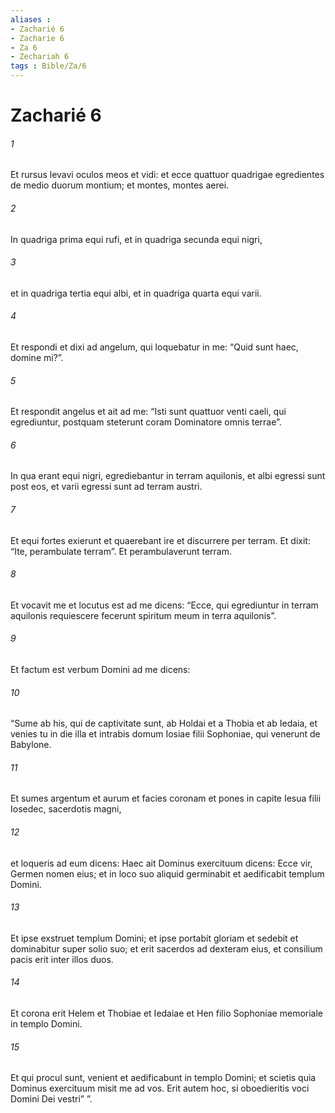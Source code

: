 ```yaml
---
aliases : 
- Zacharié 6
- Zacharie 6
- Za 6
- Zechariah 6
tags : Bible/Za/6
---
```


# Zacharié 6

###### 1
Et rursus levavi oculos meos et vidi: et ecce quattuor quadrigae egredientes de medio duorum montium; et montes, montes aerei. 
###### 2
In quadriga prima equi rufi, et in quadriga secunda equi nigri, 
###### 3
et in quadriga tertia equi albi, et in quadriga quarta equi varii. 
###### 4
Et respondi et dixi ad angelum, qui loquebatur in me: “Quid sunt haec, domine mi?”. 
###### 5
Et respondit angelus et ait ad me: “Isti sunt quattuor venti caeli, qui egrediuntur, postquam steterunt coram Dominatore omnis terrae”. 
###### 6
In qua erant equi nigri, egrediebantur in terram aquilonis, et albi egressi sunt post eos, et varii egressi sunt ad terram austri. 
###### 7
Et equi fortes exierunt et quaerebant ire et discurrere per terram. Et dixit: “Ite, perambulate terram”. Et perambulaverunt terram. 
###### 8
Et vocavit me et locutus est ad me dicens: “Ecce, qui egrediuntur in terram aquilonis requiescere fecerunt spiritum meum in terra aquilonis”.
###### 9
Et factum est verbum Domini ad me dicens: 
###### 10
“Sume ab his, qui de captivitate sunt, ab Holdai et a Thobia et ab Iedaia, et venies tu in die illa et intrabis domum Iosiae filii Sophoniae, qui venerunt de Babylone. 
###### 11
Et sumes argentum et aurum et facies coronam et pones in capite Iesua filii Iosedec, sacerdotis magni, 
###### 12
et loqueris ad eum dicens: Haec ait Dominus exercituum dicens: Ecce vir, Germen nomen eius; et in loco suo aliquid germinabit et aedificabit templum Domini. 
###### 13
Et ipse exstruet templum Domini; et ipse portabit gloriam et sedebit et dominabitur super solio suo; et erit sacerdos ad dexteram eius, et consilium pacis erit inter illos duos. 
###### 14
Et corona erit Helem et Thobiae et Iedaiae et Hen filio Sophoniae memoriale in templo Domini. 
###### 15
Et qui procul sunt, venient et aedificabunt in templo Domini; et scietis quia Dominus exercituum misit me ad vos. Erit autem hoc, si oboedieritis voci Domini Dei vestri” ”.
